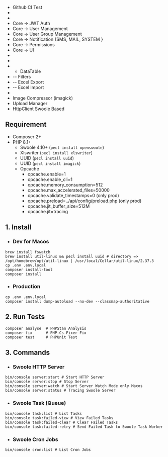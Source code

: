 * Github CI Test
* 
* 
* Core -> JWT Auth
* Core -> User Management
* Core -> User Group Management
* Core -> Notification {SMS, MAIL, SYSTEM }
* Core -> Permissions
* Core -> UI
* 
* 
* * DataTable
* -- Filters
* -- Excel Export
* -- Excel Import
* 
* Image Compressor (imagick)
* Upload Manager
* HttpClient Swoole Based

## Requirement
* Composer 2+
* PHP 8.1+
  * Swoole 4.10+ (`pecl install openswoole`)
  * Xlswriter (`pecl install xlswriter`)
  * UUID (`pecl install uuid`)
  * UUID (`pecl install imagick`)
  * Opcache
    * opcache.enable=1
    * opcache.enable_cli=1
    * opcache.memory_consumption=512
    * opcache.max_accelerated_files=50000
    * opcache.validate_timestamps=0 (only prod)
    * opcache.preload=../api/config/preload.php (only prod)
    * opcache.jit_buffer_size=512M
    * opcache.jit=tracing


## 1. Install
* ### Dev for Macos
```shell
brew install fswatch
brew install util-linux && pecl install uuid # directory => /opt/homebrew/opt/util-linux | /usr/local/Cellar/util-linux/2.37.3
cp .env .env.local
composer install-tool
composer install
```
* ### Production
```shell
cp .env .env.local
composer install dump-autoload --no-dev --classmap-authoritative
```

## 2. Run Tests
```shell
composer analyse  # PHPStan Analysis
composer fix      # PHP-Cs-Fixer Fix
composer test     # PHPUnit Test
```

## 3. Commands
* ### Swoole HTTP Server
```shell
bin/console server:start # Start HTTP Server
bin/console server:stop # Stop Server
bin/console server:watch # Start Server Watch Mode only Macos
bin/console server:status # Tracing Swoole Server
```
* ### Swoole Task (Queue)
```shell
bin/console task:list # List Tasks
bin/console task:failed-view # View Failed Tasks
bin/console task:failed-clear # Clear Failed Tasks
bin/console task:failed-retry # Send Failed Task to Swoole Task Worker
```
* ### Swoole Cron Jobs
```shell
bin/console cron:list # List Cron Jobs
```